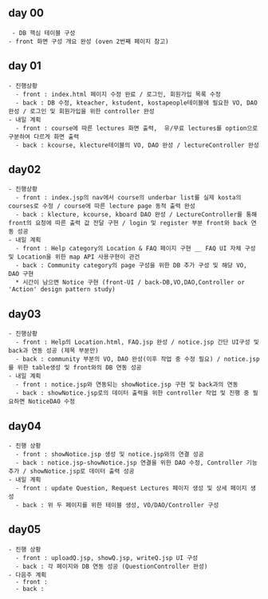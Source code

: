 ## day 00
<pre><code> - DB 핵심 테이블 구성
- front 화면 구성 개요 완성 (oven 2번째 페이지 참고)
</code></pre>

## day 01
<pre><code>- 진행상황
  - front : index.html 페이지 수정 완료 / 로그인, 회원가입 목록 수정
  - back : DB 수정, kteacher, kstudent, kostapeople테이블에 필요한 VO, DAO 완성 / 로그인 및 회원가입을 위한 controller 완성
- 내일 계획
  - front : course에 따른 lectures 화면 출력,  유/무료 lectures를 option으로 구분하여 다르게 화면 출력
  - back : kcourse, klecture테이블의 VO, DAO 완성 / lectureController 완성
</code></pre>

## day02
<pre><code>- 진행상황
  - front : index.jsp의 nav에서 course의 underbar list를 실제 kosta의 courses로 수정 / course에 따른 lecture page 동적 출력 완성
  - back : klecture, kcourse, kboard DAO 완성 / LectureController를 통해 front의 요청에 따른 출력 값 전달 구현 / login 및 register 부분 front와 back 연동 성공
- 내일 계획
  - front : Help category의 Location & FAQ 페이지 구현 __ FAQ UI 자체 구성 및 Location을 위한 map API 사용구현이 관건
  - back : Community category의 page 구성을 위한 DB 추가 구성 및 해당 VO, DAO 구현
  * 시간이 남으면 Notice 구현 (front-UI / back-DB,VO,DAO,Controller or 'Action' design pattern study)
</code></pre>

## day03
<pre><code>- 진행상황
  - front : Help의 Location.html, FAQ.jsp 완성 / notice.jsp 간단 UI구성 및 back과 연동 성공 (제목 부분만)
  - back : community 부분의 VO, DAO 완성(이후 작업 중 수정 필요) / notice.jsp를 위한 table생성 및 front와의 DB 연동 성공
- 내일 계획
  - front : notice.jsp와 연동되는 showNotice.jsp 구현 및 back과의 연동
  - back : showNotice.jsp로의 데이터 출력을 위한 controller 작업 및 진행 중 필요하면 NoticeDAO 수정
</code></pre>

## day04
<pre><code>- 진행 상황
  - front : showNotice.jsp 생성 및 notice.jsp와의 연결 성공
  - back : notice.jsp-showNotice.jsp 연결을 위한 DAO 수정, Controller 기능 추가 / showNotice.jsp로 데이터 출력 성공
- 내일 계획
  - front : update Question, Request Lectures 페이지 생성 및 상세 페이지 생성
  - back : 위 두 페이지를 위한 테이블 생성, VO/DAO/Controller 구성
</code></pre>

## day05
<pre><code>- 진행 상황
  - front : uploadQ.jsp, showQ.jsp, writeQ.jsp UI 구성
  - back : 각 페이지와 DB 연동 성공 (QuestionController 완성)
- 다음주 계획
  - front : 
  - back : 
</code></pre>
